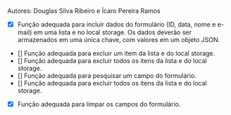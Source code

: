 Autores: Douglas Silva Ribeiro e Ícaro Pereira Ramos

- [x] Função adequada para incluir dados do formulário (ID, data, nome e e-mail) em uma lista e no local storage. Os dados deverão ser armazenados em uma única
      chave, com valores em um objeto JSON.
- [] Função adequada para excluir um item da lista e do local storage.
- [] Função adequada para excluir todos os itens da lista e do local storage.
- [] Função adequada para pesquisar um campo do formulário.
- [] Função adequada para excluir todos os itens da lista e do local storage.
- [x] Função adequada para limpar os campos do formulário.
